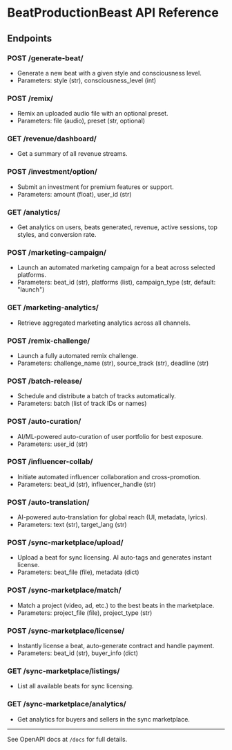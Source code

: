 # BeatProductionBeast API Reference

## Endpoints

### POST /generate-beat/
- Generate a new beat with a given style and consciousness level.
- Parameters: style (str), consciousness_level (int)

### POST /remix/
- Remix an uploaded audio file with an optional preset.
- Parameters: file (audio), preset (str, optional)

### GET /revenue/dashboard/
- Get a summary of all revenue streams.

### POST /investment/option/
- Submit an investment for premium features or support.
- Parameters: amount (float), user_id (str)

### GET /analytics/
- Get analytics on users, beats generated, revenue, active sessions, top styles, and conversion rate.

### POST /marketing-campaign/
- Launch an automated marketing campaign for a beat across selected platforms.
- Parameters: beat_id (str), platforms (list), campaign_type (str, default: "launch")

### GET /marketing-analytics/
- Retrieve aggregated marketing analytics across all channels.

### POST /remix-challenge/
- Launch a fully automated remix challenge.
- Parameters: challenge_name (str), source_track (str), deadline (str)

### POST /batch-release/
- Schedule and distribute a batch of tracks automatically.
- Parameters: batch (list of track IDs or names)

### POST /auto-curation/
- AI/ML-powered auto-curation of user portfolio for best exposure.
- Parameters: user_id (str)

### POST /influencer-collab/
- Initiate automated influencer collaboration and cross-promotion.
- Parameters: beat_id (str), influencer_handle (str)

### POST /auto-translation/
- AI-powered auto-translation for global reach (UI, metadata, lyrics).
- Parameters: text (str), target_lang (str)

### POST /sync-marketplace/upload/
- Upload a beat for sync licensing. AI auto-tags and generates instant license.
- Parameters: beat_file (file), metadata (dict)

### POST /sync-marketplace/match/
- Match a project (video, ad, etc.) to the best beats in the marketplace.
- Parameters: project_file (file), project_type (str)

### POST /sync-marketplace/license/
- Instantly license a beat, auto-generate contract and handle payment.
- Parameters: beat_id (str), buyer_info (dict)

### GET /sync-marketplace/listings/
- List all available beats for sync licensing.

### GET /sync-marketplace/analytics/
- Get analytics for buyers and sellers in the sync marketplace.

---

See OpenAPI docs at `/docs` for full details.

